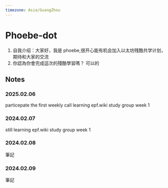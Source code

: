 ```yaml
---
timezone: Asia/GuangZhou
---
```


# Phoebe-dot

1. 自我介绍：大家好，我是 phoebe,很开心能有机会加入以太坊残酷共学计划，期待和大家的交流
2. 你認為你會完成這次的殘酷學習嗎？ 可以的

## Notes

<!-- Content_START -->

### 2025.02.06
particepate the first weekly call
learning epf.wiki study group week 1 

### 2024.02.07

still learning epf.wiki study group week 1 

### 2024.02.08

筆記

### 2024.02.09

筆記

<!-- Content_END -->
